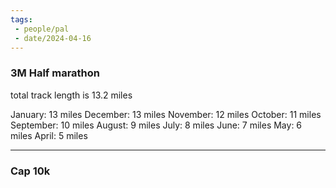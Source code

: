 ```yaml
---
tags:
 - people/pal
 - date/2024-04-16
---
```


### 3M Half marathon

total track length is 13.2 miles 

January: 13 miles 
December: 13 miles 
November: 12 miles 
October: 11 miles 
September: 10 miles 
August: 9 miles 
July: 8 miles 
June: 7 miles 
May: 6 miles 
April: 5 miles 

------
### Cap 10k 

